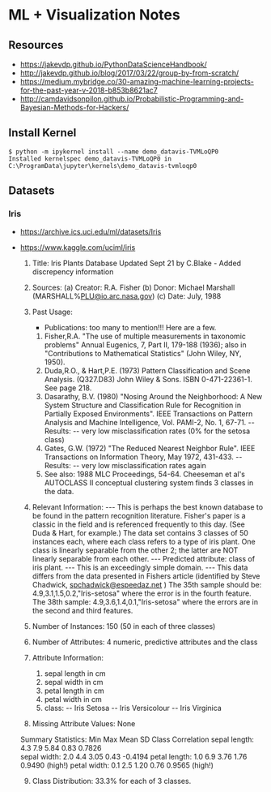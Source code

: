 # ML + Visualization Notes

## Resources

- https://jakevdp.github.io/PythonDataScienceHandbook/
- http://jakevdp.github.io/blog/2017/03/22/group-by-from-scratch/
- https://medium.mybridge.co/30-amazing-machine-learning-projects-for-the-past-year-v-2018-b853b8621ac7
- http://camdavidsonpilon.github.io/Probabilistic-Programming-and-Bayesian-Methods-for-Hackers/


## Install Kernel

    $ python -m ipykernel install --name demo_datavis-TVMLoQP0
    Installed kernelspec demo_datavis-TVMLoQP0 in C:\ProgramData\jupyter\kernels\demo_datavis-tvmloqp0

## Datasets

### Iris

- https://archive.ics.uci.edu/ml/datasets/Iris
- https://www.kaggle.com/uciml/iris

    1. Title: Iris Plants Database
        Updated Sept 21 by C.Blake - Added discrepency information

    2. Sources:
         (a) Creator: R.A. Fisher
         (b) Donor: Michael Marshall (MARSHALL%PLU@io.arc.nasa.gov)
         (c) Date: July, 1988

    3. Past Usage:
       - Publications: too many to mention!!!  Here are a few.
       1. Fisher,R.A. "The use of multiple measurements in taxonomic problems"
          Annual Eugenics, 7, Part II, 179-188 (1936); also in "Contributions
          to Mathematical Statistics" (John Wiley, NY, 1950).
       2. Duda,R.O., & Hart,P.E. (1973) Pattern Classification and Scene Analysis.
          (Q327.D83) John Wiley & Sons.  ISBN 0-471-22361-1.  See page 218.
       3. Dasarathy, B.V. (1980) "Nosing Around the Neighborhood: A New System
          Structure and Classification Rule for Recognition in Partially Exposed
          Environments".  IEEE Transactions on Pattern Analysis and Machine
          Intelligence, Vol. PAMI-2, No. 1, 67-71.
          -- Results:
             -- very low misclassification rates (0% for the setosa class)
       4. Gates, G.W. (1972) "The Reduced Nearest Neighbor Rule".  IEEE 
          Transactions on Information Theory, May 1972, 431-433.
          -- Results:
             -- very low misclassification rates again
       5. See also: 1988 MLC Proceedings, 54-64.  Cheeseman et al's AUTOCLASS II
          conceptual clustering system finds 3 classes in the data.

    4. Relevant Information:
       --- This is perhaps the best known database to be found in the pattern
           recognition literature.  Fisher's paper is a classic in the field
           and is referenced frequently to this day.  (See Duda & Hart, for
           example.)  The data set contains 3 classes of 50 instances each,
           where each class refers to a type of iris plant.  One class is
           linearly separable from the other 2; the latter are NOT linearly
           separable from each other.
       --- Predicted attribute: class of iris plant.
       --- This is an exceedingly simple domain.
       --- This data differs from the data presented in Fishers article
        (identified by Steve Chadwick,  spchadwick@espeedaz.net )
        The 35th sample should be: 4.9,3.1,1.5,0.2,"Iris-setosa"
        where the error is in the fourth feature.
        The 38th sample: 4.9,3.6,1.4,0.1,"Iris-setosa"
        where the errors are in the second and third features.  

    5. Number of Instances: 150 (50 in each of three classes)

    6. Number of Attributes: 4 numeric, predictive attributes and the class

    7. Attribute Information:
       1. sepal length in cm
       2. sepal width in cm
       3. petal length in cm
       4. petal width in cm
       5. class: 
          -- Iris Setosa
          -- Iris Versicolour
          -- Iris Virginica

    8. Missing Attribute Values: None

    Summary Statistics:
                 Min  Max   Mean    SD   Class Correlation
       sepal length: 4.3  7.9   5.84  0.83    0.7826   
        sepal width: 2.0  4.4   3.05  0.43   -0.4194
       petal length: 1.0  6.9   3.76  1.76    0.9490  (high!)
        petal width: 0.1  2.5   1.20  0.76    0.9565  (high!)

    9. Class Distribution: 33.3% for each of 3 classes.
